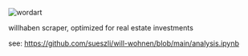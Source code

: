 ![wordart](https://github.com/sueszli/will-wohnen/assets/61852663/69b6dfe0-e95b-4fd3-b5ef-527999005e84)


willhaben scraper,
optimized for real estate investments

see: https://github.com/sueszli/will-wohnen/blob/main/analysis.ipynb
